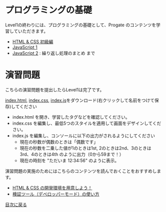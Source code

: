 # プログラミングの基礎

Level1の終わりには、プログラミングの基礎として、Progate のコンテンツを学習していただきます。

- [HTML & CSS 初級編](https://prog-8.com/lessons/html/study/1)
- [JavaScript 1](https://prog-8.com/lessons/es6/study/1)
- [JavaScript 2](https://prog-8.com/lessons/es6/study/2) : 繰り返し処理のまとめ まで



# 演習問題

こちらの演習問題を提出したらLevel1は完了です。

[index.html](./work/index.html), [index.css](./work/index.css), [index.js](./work/index.js)をダウンロード(右クリックして名前をつけて保存)してください
 
- index.html を開き、学習したタグなどを確認してください。
- index.css を編集し、最低5つのスタイルを適用して画面をデザインしてください。
- index.js を編集し、コンソールに以下の出力がされるようにしてください
    - 現在の秒数が偶数のときは「偶数です」
    - 現在の秒数を二乗した値が1のときは1st, 2のときは2nd、3のときは3rd、4のときは4th のように出力（0から59まで！）
    - 現在の時刻を "ただいま 12:34:56" のように表示。




演習問題の実施のためにはこちらのコンテンツを読んでおくことをおすすめします。

- [HTML & CSS の開発環境を用意しよう！](https://prog-8.com/docs/html-env)
- [検証ツール（デベロッパーモード）の使い方](https://prog-8.com/docs/html-dev)


[目次に戻る](../)

